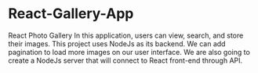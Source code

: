 # React-Gallery-App

React Photo Gallery
In this application, users can view, search, and store their images. This project uses NodeJs as its backend. 
We can add pagination to load more images on our user interface. 
We are also going to create a NodeJs server that will connect to React front-end through API.



